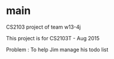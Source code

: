 # main
CS2103 project of team w13-4j

This project is for CS2103T - Aug 2015

Problem : To help Jim manage his todo list
